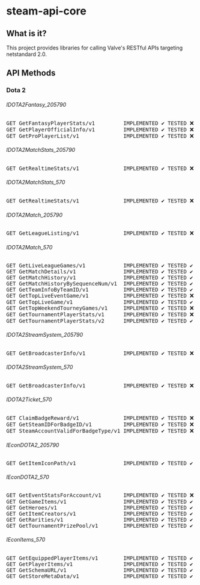 # steam-api-core
## What is it?
This project provides libraries for calling Valve's
RESTful APIs targeting netstandard 2.0.
## API Methods
### Dota 2
###### IDOTA2Fantasy_205790
<pre>GET GetFantasyPlayerStats/v1         IMPLEMENTED ✔️ TESTED ❌ # waiting for chance to test
GET GetPlayerOfficialInfo/v1         IMPLEMENTED ✔️ TESTED ❌ # waiting for chance to test
GET GetProPlayerList/v1              IMPLEMENTED ✔️ TESTED ❌ # waiting for chance to test</pre>
###### IDOTA2MatchStats_205790
<pre>GET GetRealtimeStats/v1              IMPLEMENTED ✔️ TESTED ❌</pre>
###### IDOTA2MatchStats_570
<pre>GET GetRealtimeStats/v1              IMPLEMENTED ✔️ TESTED ❌</pre>
###### IDOTA2Match_205790
<pre>GET GetLeagueListing/v1              IMPLEMENTED ✔️ TESTED ❌</pre>
###### IDOTA2Match_570
<pre>GET GetLiveLeagueGames/v1            IMPLEMENTED ✔️ TESTED ✔️
GET GetMatchDetails/v1               IMPLEMENTED ✔️ TESTED ✔️
GET GetMatchHistory/v1               IMPLEMENTED ✔️ TESTED ✔️ # game_mode
GET GetMatchHistoryBySequenceNum/v1  IMPLEMENTED ✔️ TESTED ✔️
GET GetTeamInfoByTeamID/v1           IMPLEMENTED ✔️ TESTED ✔️
GET GetTopLiveEventGame/v1           IMPLEMENTED ✔️ TESTED ❌ # waiting for chance to test
GET GetTopLiveGame/v1                IMPLEMENTED ✔️ TESTED ✔️
GET GetTopWeekendTourneyGames/v1     IMPLEMENTED ✔️ TESTED ❌ # waiting for chance to test
GET GetTournamentPlayerStats/v1      IMPLEMENTED ✔️ TESTED ❌
GET GetTournamentPlayerStats/v2      IMPLEMENTED ✔️ TESTED ✔️ # match_id, time_frame</pre>
###### IDOTA2StreamSystem_205790
<pre>GET GetBroadcasterInfo/v1            IMPLEMENTED ✔️ TESTED ❌</pre>
###### IDOTA2StreamSystem_570
<pre>GET GetBroadcasterInfo/v1            IMPLEMENTED ✔️ TESTED ❌</pre>
###### IDOTA2Ticket_570
<pre>GET ClaimBadgeReward/v1              IMPLEMENTED ✔️ TESTED ❌ # Returns JSON-string (no idea what this does)
GET GetSteamIDForBadgeID/v1          IMPLEMENTED ✔️ TESTED ❌ # Returns JSON-string (no idea what this does)
GET SteamAccountValidForBadgeType/v1 IMPLEMENTED ✔️ TESTED ❌ # Returns JSON-string (no idea what this does)</pre>
###### IEconDOTA2_205790
<pre>GET GetItemIconPath/v1               IMPLEMENTED ✔️ TESTED ✔️</pre>
###### IEconDOTA2_570
<pre>GET GetEventStatsForAccount/v1       IMPLEMENTED ✔️ TESTED ❌ # waiting for chance to test
GET GetGameItems/v1                  IMPLEMENTED ✔️ TESTED ✔️
GET GetHeroes/v1                     IMPLEMENTED ✔️ TESTED ✔️
GET GetItemCreators/v1               IMPLEMENTED ✔️ TESTED ✔️
GET GetRarities/v1                   IMPLEMENTED ✔️ TESTED ✔️
GET GetTournamentPrizePool/v1        IMPLEMENTED ✔️ TESTED ✔️</pre>
###### IEconItems_570
<pre>GET GetEquippedPlayerItems/v1        IMPLEMENTED ✔️ TESTED ✔️
GET GetPlayerItems/v1                IMPLEMENTED ✔️ TESTED ✔️
GET GetSchemaURL/v1                  IMPLEMENTED ✔️ TESTED ✔️
GET GetStoreMetaData/v1              IMPLEMENTED ✔️ TESTED ✔️</pre>
